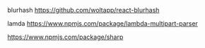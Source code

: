 blurhash
https://github.com/woltapp/react-blurhash

lamda
https://www.npmjs.com/package/lambda-multipart-parser

https://www.npmjs.com/package/sharp
